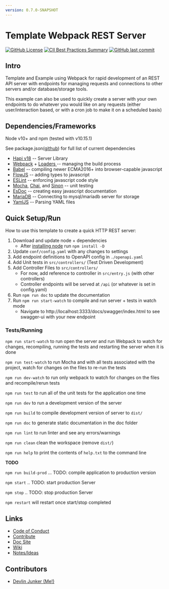 ```yaml
---
version: 0.7.0-SNAPSHOT
---
```


# Template Webpack REST Server

[![GitHub License](https://img.shields.io/github/license/devlinjunker/template.hapi.rest)](https://github.com/devlinjunker/template.hapi.rest/blob/master/LICENSE)
[![CII Best Practices Summary](https://img.shields.io/cii/summary/4288?label=core-infrastructure)](https://bestpractices.coreinfrastructure.org/en/projects/4288)
[![GitHub last commit](https://img.shields.io/github/last-commit/devlinjunker/template.hapi.rest)](https://github.com/devlinjunker/template.hapi.rest/commits/master)

## Intro

Template and Example using Webpack for rapid development of an REST API server with endpoints for managing requests and connections to other servers and/or database/storage tools.

This example can also be used to quickly create a server with your own endpoints to do whatever you would like on any requests (either user/interaction based, or with a cron job to make it on a scheduled basis)

## Dependencies/Frameworks
Node v10+ and npm
  (tested with v10.15.1)

See package.json([github](https://github.com/devlinjunker/template.webpack.fend/blob/master/package.json))
for full list of current dependencies
 - [Hapi v18](https://hapi.dev/) -- Server Library
 - [Webpack](https://webpack.js.org/) + [Loaders ](https://webpack.js.org/concepts/loaders/)-- managing the build process
 - [Babel](https://babeljs.io/) -- compiling newer ECMA2016+ into browser-capable javascript
 - [FlowJS](https://flow.org/) -- adding types to javascript
 - [ESLint](http://eslint.org/) -- enforcing javascript code style
 - [Mocha](https://mochajs.org/), [Chai](https://www.chaijs.com/), and [Sinon](https://sinonjs.org/) -- unit testing
 - [EsDoc](https://esdoc.org/) -- creating easy javascript documentation
 - [MariaDB](https://mariadb.org/) -- Connecting to mysql/mariadb server for storage
 - [YamlJS](https://openbase.io/js/yamljs) -- Parsing YAML files

## Quick Setup/Run

How to use this template to create a quick HTTP REST server:

1. Download and update node + dependencies
   - After [installing node](https://nodejs.org/en/download/package-manager/) run `npm install -D`
2. Update `conf/config.yaml` with any changes to settings
2. Add endpoint definitions to OpenAPI config in `./openapi.yaml`
3. Add Unit tests in `src/controllers/` (Test Driven Development)
4. Add Controller Files to `src/controllers/`
   - For now, add reference to controller in `src/entry.js` (with other controllers)
   - Controller endpoints will be served at `/api` (or whatever is set in config.yaml)
5. Run `npm run doc` to update the documentation
6. Run `npm run start-watch` to compile and run server + tests in watch mode
   - Navigate to http://localhost:3333/docs/swagger/index.html to see swagger-ui with your new endpoint

### Tests/Running

`npm run start-watch` to run open the server and run Webpack to watch for changes, recompiling, running the tests and restarting the server when it is done

`npm run test-watch` to run Mocha and with all tests associated with the project, watch for changes on the files to re-run the tests

`npm run dev-watch` to run only webpack to watch for changes on the files and recompile/rerun tests

`npm run test` to run all of the unit tests for the application one time

`npm run dev` to run a development version of the server

`npm run build` to compile development version of server to `dist/`

`npm run doc` to generate static documentation in the doc folder

`npm run lint` to run linter and see any errors/warnings

`npm run clean` clean the workspace (remove `dist/`)

`npm run help` to print the contents of `help.txt` to the command line

**TODO**

`npm run build-prod` ... TODO: compile application to production version

`npm start` .. TODO: start production Server

`npm stop` .. TODO: stop production Server

`npm restart` will restart once start/stop completed


## Links

- [Code of Conduct](https://github.com/devlinjunker/template.hapi.rest/blob/master/CODE_OF_CONDUCT.md)
- [Contribute](https://github.com/devlinjunker/template.hapi.rest/blob/master/CONTRIBUTING.md)
- [Doc Site](https://devlinjunker.github.io/template.hapi.rest/)
- [Wiki](https://github.com/devlinjunker/template.hapi.rest/wiki)
- [Notes/Ideas](https://github.com/devlinjunker/template.hapi.rest/blob/master/NOTES.md)

## Contributors

- [Devlin Junker (Me!)](mailto:devlinjunker@gmail.com)
